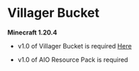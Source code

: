 # Villager Bucket

**Minecraft 1.20.4**

- v1.0 of Villager Bucket is required
[Here](https://github.com/degiel1982/minecraft_datapacks/blob/main/Villager_Bucket/AIO_Villager_Bucket%5Bv1.0%5D.zip)

- v1.0 of AIO Resource Pack is required


